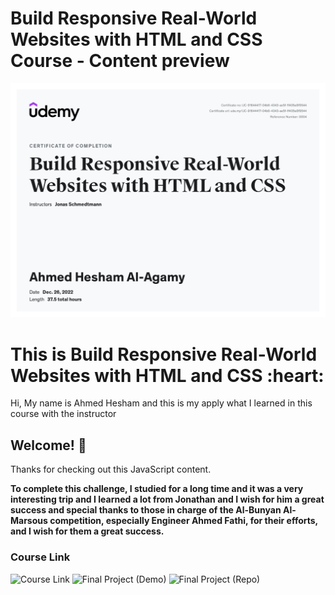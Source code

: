 # Build Responsive Real-World Websites with HTML and CSS Course - Content preview

![My Certificate preview for this Course](./Certificate/UC-91644417-04b6-4343-ae5f-1f405e8f9544.jpg)

<h1>
  This is Build Responsive Real-World Websites with HTML and CSS :heart:
</h1>

<p class="para">Hi, My name is Ahmed Hesham and this is my apply what I learned in this course with the instructor</p>

## Welcome! 👋

Thanks for checking out this JavaScript content.

**To complete this challenge, I studied for a long time and it was a very interesting trip and I learned a lot from Jonathan and I wish for him a great success and special thanks to those in charge of the Al-Bunyan Al-Marsous competition, especially Engineer Ahmed Fathi, for their efforts, and I wish for them a great success.**

### Course Link

![Course Link](https://www.udemy.com/course/design-and-develop-a-killer-website-with-html5-and-css3/)
![Final Project (Demo)](https://ahmed-hesham123.github.io/Omnifood/)
![Final Project (Repo)](https://github.com/Ahmed-Hesham123/Omnifood.git)
